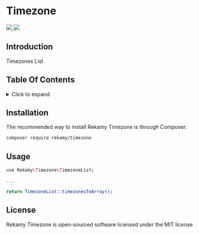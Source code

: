 # Timezone

<p>
<a href="https://packagist.org/packages/rekamy/timezone">
<img class="total_img" src="https://poser.pugx.org/rekamy/timezone/downloads">
</a>
<a href="https://github.com/Rekamy/ApiGenerator/blob/master/LICENSE.txt">
<img class="license_img" src="https://poser.pugx.org/rekamy/timezone/license">
</a>
</p>

## Introduction

Timezones List

## Table Of Contents

<details><summary>Click to expand</summary><p>

- [Introduction](#introduction)
- [Installation](#installation)
- [Usage](#usage)
- [License](#license)

</p></details>

## Installation

The recommended way to install Rekamy Timezone is through Composer.

```bash
composer require rekamy/timezone
```

## Usage
```bash
use Rekamy\Timezone\TimezoneList;

...

return TimezoneList::timezonesToArray();
```

## License

Rekamy Timezone is open-sourced software licensed under the MIT license
